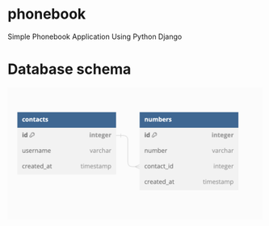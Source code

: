 # phonebook
Simple Phonebook Application Using Python Django

# Database schema 
![alt text](https://github.com/a-samir97/phonebook/blob/main/docs/db_schema.png)
